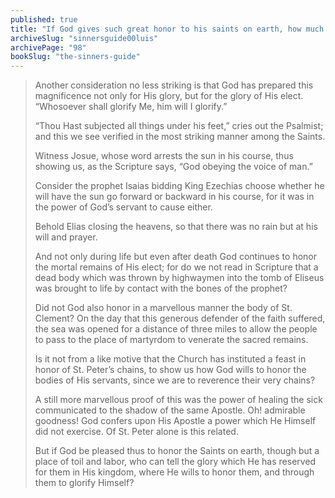 ```yaml
---
published: true
title: "If God gives such great honor to his saints on earth, how much more in heaven?"
archiveSlug: "sinnersguide00luis"
archivePage: "98"
bookSlug: "the-sinners-guide"
---
```


> Another consideration no less striking is that God has prepared this magnificence not only for His glory, but for the glory of His elect. “Whosoever shall glorify Me, him will I glorify.”
> 
> “Thou Hast subjected all things under his feet,” cries out the Psalmist; and this we see verified in the most striking manner among the Saints.
> 
> Witness Josue, whose word arrests the sun in his course, thus showing us, as the Scripture says, “God obeying the voice of man.”
> 
> Consider the prophet Isaias bidding King Ezechias choose whether he will have the sun go forward or backward in his course, for it was in the power of God’s servant to cause either.
> 
> Behold Elias closing the heavens, so that there was no rain but at his will and prayer.
> 
> And not only during life but even after death God continues to honor the mortal remains of His elect; for do we not read in Scripture that a dead body which was thrown by highwaymen into the tomb of Eliseus was brought to life by contact with the bones of the prophet?
> 
> Did not God also honor in a marvellous manner the body of St. Clement? On the day that this generous defender of the faith suffered, the sea was opened for a distance of three miles to allow the people to pass to the place of martyrdom to venerate the sacred remains.
> 
> Is it not from a like motive that the Church has instituted a feast in honor of St. Peter’s chains, to show us how God wills to honor the bodies of His servants, since we are to reverence their very chains?
> 
> A still more marvellous proof of this was the power of healing the sick communicated to the shadow of the same Apostle. Oh! admirable goodness! God confers upon His Apostle a power which He Himself did not exercise. Of St. Peter alone is this related.
> 
> But if God be pleased thus to honor the Saints on earth, though but a place of toil and labor, who can tell the glory which He has reserved for them in His kingdom, where He wills to honor them, and through them to glorify Himself?